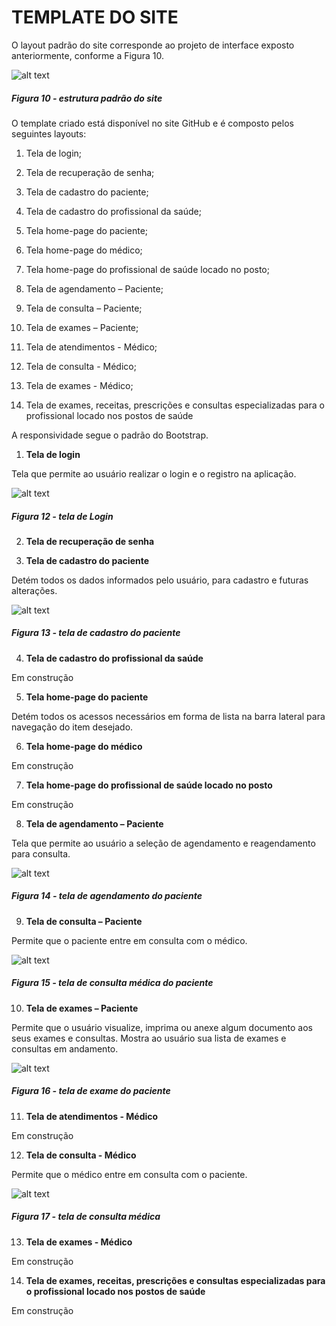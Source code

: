 # TEMPLATE DO SITE 

O layout padrão do site corresponde ao projeto de interface exposto anteriormente, conforme a Figura 10.

![alt text](/docs/img/template/layout-padrao.png)
##### *Figura 10 - estrutura padrão do site*

O template criado está disponível no site GitHub e é composto pelos seguintes layouts:

1. Tela de login;  

2. Tela de recuperação de senha;  

3. Tela de cadastro do paciente;  

4. Tela de cadastro do profissional da saúde;  

5. Tela home-page do paciente;  

6. Tela home-page do médico;  

7. Tela home-page do profissional de saúde locado no posto;  

8. Tela de agendamento – Paciente;  

9. Tela de consulta – Paciente;  

10. Tela de exames – Paciente;  

11. Tela de atendimentos - Médico;  

12. Tela de consulta - Médico;  

13. Tela de exames - Médico;  

14. Tela de exames, receitas, prescrições e consultas especializadas para o profissional locado nos postos de saúde 

A responsividade segue o padrão do Bootstrap. 

1. **Tela de login**

Tela que permite ao usuário realizar o login e o registro na aplicação.

![alt text](/docs/img/template/login.png)
##### *Figura 12 - tela de Login*

2. **Tela de recuperação de senha**

3. **Tela de cadastro do paciente**

Detém todos os dados informados pelo usuário, para cadastro e futuras alterações.  

![alt text](/docs/img/template/cadastro.png)
##### *Figura 13 - tela de cadastro do paciente*

4. **Tela de cadastro do profissional da saúde**

Em construção

5. **Tela home-page do paciente**

Detém todos os acessos necessários em forma de lista na barra lateral para navegação do item desejado.

6. **Tela home-page do médico**

Em construção

7. **Tela home-page do profissional de saúde locado no posto**

Em construção

8. **Tela de agendamento – Paciente**

Tela que permite ao usuário a seleção de agendamento e reagendamento para consulta. 

![alt text](/docs/img/template/agendamento.png)
##### *Figura 14 - tela de agendamento do paciente*

9. **Tela de consulta – Paciente**

Permite que o paciente entre em consulta com o médico.

![alt text](/docs/img/template/paciente-consulta.png)
##### *Figura 15 - tela de consulta médica do paciente*


10. **Tela de exames – Paciente**

Permite que o usuário visualize, imprima ou anexe algum documento aos seus exames e consultas. Mostra ao usuário sua lista de exames e consultas em andamento. 

![alt text](/docs/img/template/exame-paciente.png)
##### *Figura 16 - tela de exame do paciente*

11. **Tela de atendimentos - Médico**

Em construção

12. **Tela de consulta - Médico**

Permite que o médico entre em consulta com o paciente.

![alt text](/docs/img/template/paciente-consulta.png)
##### *Figura 17 - tela de consulta médica*

13. **Tela de exames - Médico**

Em construção

14. **Tela de exames, receitas, prescrições e consultas especializadas para o profissional locado nos postos de saúde**

Em construção


